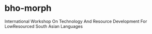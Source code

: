 # bho-morph
International Workshop On Technology And Resource Development For LowResourced South Asian Languages
